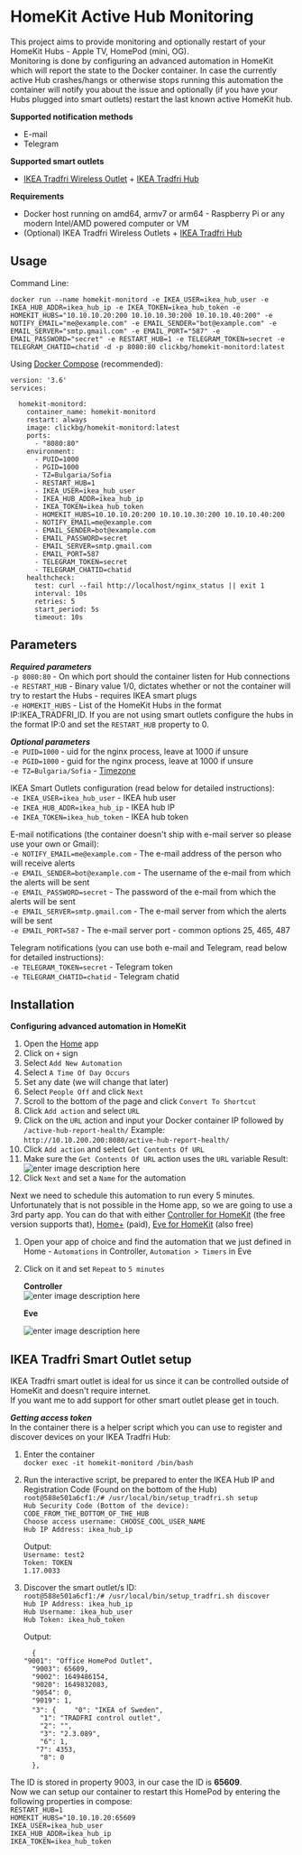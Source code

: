 # HomeKit Active Hub Monitoring

This project aims to provide monitoring and optionally restart of your HomeKit Hubs - Apple TV, HomePod (mini, OG).  
Monitoring is done by configuring an advanced automation in HomeKit which will report the state to the Docker container.
In case the currently active Hub crashes/hangs or otherwise stops running this automation the container will notify you about the issue and optionally (if you have your Hubs plugged into smart outlets) restart the last known active HomeKit hub.

**Supported notification methods**
 - E-mail
 - Telegram
 
 **Supported smart outlets**
 - [IKEA Tradfri Wireless Outlet](https://www.ikea.com/us/en/p/tradfri-wireless-control-outlet-30356169/) + [IKEA Tradfri Hub](https://www.ikea.com/us/en/p/tradfri-gateway-white-00337813/)

**Requirements**

 - Docker host running on amd64, armv7 or arm64 - Raspberry Pi or any modern Intel/AMD powered computer or VM
 - (Optional) IKEA Tradfri Wireless Outlets + [IKEA Tradfri Hub](https://www.ikea.com/us/en/p/tradfri-gateway-white-00337813/)

**Usage**
--
Command Line:

    docker run --name homekit-monitord -e IKEA_USER=ikea_hub_user -e IKEA_HUB_ADDR=ikea_hub_ip -e IKEA_TOKEN=ikea_hub_token -e HOMEKIT_HUBS="10.10.10.20:200 10.10.10.30:200 10.10.10.40:200" -e NOTIFY_EMAIL="me@example.com" -e EMAIL_SENDER="bot@example.com" -e EMAIL_SERVER="smtp.gmail.com" -e EMAIL_PORT="587" -e EMAIL_PASSWORD="secret" -e RESTART_HUB=1 -e TELEGRAM_TOKEN=secret -e TELEGRAM_CHATID=chatid -d -p 8080:80 clickbg/homekit-monitord:latest
  
 Using [Docker Compose](https://docs.docker.com/compose/) (recommended):

    version: '3.6'
    services:
    
      homekit-monitord:
        container_name: homekit-monitord
        restart: always
        image: clickbg/homekit-monitord:latest
        ports:
          - "8080:80"
        environment:
          - PUID=1000
          - PGID=1000
          - TZ=Bulgaria/Sofia
          - RESTART_HUB=1
          - IKEA_USER=ikea_hub_user
          - IKEA_HUB_ADDR=ikea_hub_ip
          - IKEA_TOKEN=ikea_hub_token
          - HOMEKIT_HUBS=10.10.10.20:200 10.10.10.30:200 10.10.10.40:200
          - NOTIFY_EMAIL=me@example.com
          - EMAIL_SENDER=bot@example.com
          - EMAIL_PASSWORD=secret
          - EMAIL_SERVER=smtp.gmail.com
          - EMAIL_PORT=587
          - TELEGRAM_TOKEN=secret
          - TELEGRAM_CHATID=chatid
        healthcheck:
          test: curl --fail http://localhost/nginx_status || exit 1
          interval: 10s
          retries: 5
          start_period: 5s
          timeout: 10s

**Parameters**
--
***Required parameters***  
 `-p 8080:80` - On which port should the container listen for Hub connections  
 `-e RESTART_HUB` - Binary value 1/0, dictates whether or not the container will try to restart the Hubs - requires IKEA smart plugs  
 `-e HOMEKIT_HUBS` - List of the HomeKit Hubs in the format IP:IKEA_TRADFRI_ID. If you are not using smart outlets configure the hubs in the format IP:0 and set the `RESTART_HUB` property to 0.  

***Optional parameters***  
          `-e PUID=1000` - uid for the nginx process, leave at 1000 if unsure  
          `-e PGID=1000` - guid for the nginx process, leave at 1000 if unsure  
          `-e TZ=Bulgaria/Sofia` - [Timezone](https://en.wikipedia.org/wiki/List_of_tz_database_time_zones)  

IKEA Smart Outlets configuration (read below for detailed instructions):  
`-e IKEA_USER=ikea_hub_user` - IKEA hub user  
`-e IKEA_HUB_ADDR=ikea_hub_ip` - IKEA hub IP  
`-e IKEA_TOKEN=ikea_hub_token` - IKEA hub token  

E-mail notifications (the container doesn't ship with e-mail server so please use your own or Gmail):  
`-e NOTIFY_EMAIL=me@example.com` - The e-mail address of the person who will receive alerts  
`-e EMAIL_SENDER=bot@example.com` - The username of the e-mail from which the alerts will be sent  
`-e EMAIL_PASSWORD=secret` - The password of the e-mail from which the alerts will be sent  
`-e EMAIL_SERVER=smtp.gmail.com` - The e-mail server from which the alerts will be sent  
`-e EMAIL_PORT=587` - The e-mail server port - common options 25, 465, 487  

Telegram notifications (you can use both e-mail and Telegram, read below for detailed instructions):  
`-e TELEGRAM_TOKEN=secret` - Telegram token  
`-e TELEGRAM_CHATID=chatid` - Telegram chatid  

**Installation**
--
**Configuring advanced automation in HomeKit**

 1. Open the [Home](https://apps.apple.com/us/app/home/id1110145103) app
 2. Click on `+` sign
 3. Select `Add New Automation`
 4. Select `A Time Of Day Occurs` 
 5. Set any date (we will change that later)
 6. Select `People Off` and click `Next`
 7. Scroll to the bottom of the page and click `Convert To Shortcut`
 8. Click `Add action` and select `URL`
 9. Click on the `URL` action and input your Docker container IP followed by `/active-hub-report-health/`
     Example: `http://10.10.200.200:8080/active-hub-report-health/`
  10. Click `Add action` and select `Get Contents Of URL`
  11. Make sure the `Get Contents Of URL` action uses the `URL` variable
      Result:
      ![enter image description here](https://github.com/clickbg/homekit-monitord/blob/main/.pics/shortcut-example.png?raw=true)
12. Click `Next` and set a `Name` for the automation

Next we need to schedule this automation to run every 5 minutes.
Unfortunately that is not possible in the Home app, so we are going to use a 3rd party app.
You can do that with either [Controller for HomeKit](https://apps.apple.com/us/app/controller-for-homekit/id1198176727) (the free version supports that), [Home+](https://apps.apple.com/us/app/home-5/id995994352) (paid), [Eve for HomeKit](https://apps.apple.com/us/app/eve-for-homekit/id917695792) (also free)

1. Open your app of choice and find the automation that we just defined in Home - `Automations` in Controller, `Automation > Timers` in Eve
2. Click on it and set `Repeat` to `5 minutes`

   **Controller**  
   ![enter image description here](https://github.com/clickbg/homekit-monitord/blob/main/.pics/controller.png?raw=true)
   
   **Eve**
   
   ![enter image description here](https://github.com/clickbg/homekit-monitord/blob/main/.pics/eve.png?raw=true)


**IKEA Tradfri Smart Outlet setup**  
--
IKEA Tradfri smart outlet is ideal for us since it can be controlled outside of HomeKit and doesn't require internet.  
If you want me to add support for other smart outlet please get in touch.  

***Getting access token***   
In the container there is a helper script which you can use to register and discover devices on your IKEA Tradfri Hub:  
1. Enter the container  
    `docker exec -it homekit-monitord /bin/bash`  
 2. Run the interactive script, be prepared to enter the IKEA Hub IP and Registration Code (Found on the bottom of the Hub)  
     `root@588e501a6cf1:/# /usr/local/bin/setup_tradfri.sh setup`  
     `Hub Security Code (Bottom of the device): CODE_FROM_THE_BOTTOM_OF_THE_HUB`  
     `Choose access username: CHOOSE_COOL_USER_NAME`  
     `Hub IP Address: ikea_hub_ip`  

     Output:  
     `Username: test2`  
     `Token: TOKEN`  
     `1.17.0033`  

2. Discover the smart outlet/s ID:  
    `root@588e501a6cf1:/# /usr/local/bin/setup_tradfri.sh discover`  
`Hub IP Address: ikea_hub_ip`  
`Hub Username: ikea_hub_user`  
`Hub Token: ikea_hub_token`  

      Output:  

     `  {`  
  `"9001": "Office HomePod Outlet",`  
`  "9003": 65609,`  
`  "9002": 1649486154,`  
`  "9020": 1649832083,`  
`  "9054": 0,`  
`  "9019": 1,`  
`  "3": {`
`    "0": "IKEA of Sweden",`  
`    "1": "TRADFRI control outlet",`  
`    "2": "",`  
`    "3": "2.3.089",`  
`    "6": 1,`  
 `   "7": 4353,`  
`    "8": 0`  
`  },`  

The ID is stored in property 9003, in our case the ID is **65609**.   
Now we can setup our container to restart this HomePod by entering the following properties in compose:  
`RESTART_HUB=1`  
`HOMEKIT_HUBS="10.10.10.20:65609`  
`IKEA_USER=ikea_hub_user`  
`IKEA_HUB_ADDR=ikea_hub_ip`  
`IKEA_TOKEN=ikea_hub_token`   




